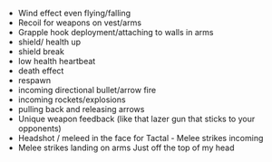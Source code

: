 - Wind effect even flying/falling 
- Recoil for weapons on vest/arms 
- Grapple hook deployment/attaching to walls in arms 
- shield/ health up 
- shield break 
- low health heartbeat 
- death effect 
- respawn 
- incoming directional bullet/arrow fire 
- incoming rockets/explosions 
- pulling back and releasing arrows 
- Unique weapon feedback (like that lazer gun that sticks to your opponents) 
- Headshot / meleed in the face for Tactal - Melee strikes incoming 
- Melee strikes landing on arms Just off the top of my head 